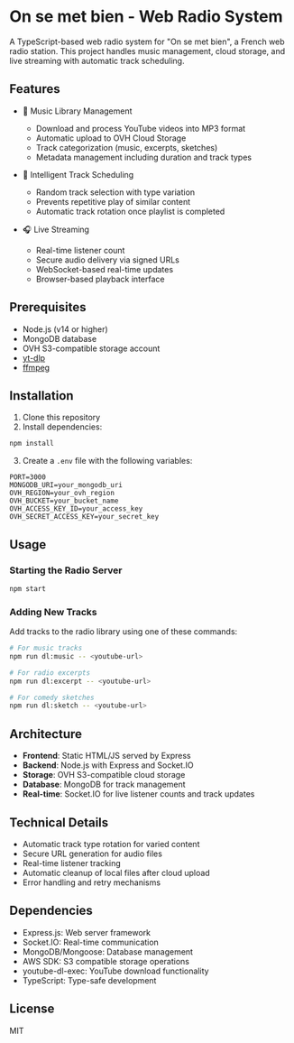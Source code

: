 # On se met bien - Web Radio System

A TypeScript-based web radio system for "On se met bien", a French web radio station. This project handles music management, cloud storage, and live streaming with automatic track scheduling.

## Features

- 🎵 Music Library Management
  - Download and process YouTube videos into MP3 format
  - Automatic upload to OVH Cloud Storage
  - Track categorization (music, excerpts, sketches)
  - Metadata management including duration and track types

- 🔄 Intelligent Track Scheduling
  - Random track selection with type variation
  - Prevents repetitive play of similar content
  - Automatic track rotation once playlist is completed

- 🎧 Live Streaming
  - Real-time listener count
  - Secure audio delivery via signed URLs
  - WebSocket-based real-time updates
  - Browser-based playback interface

## Prerequisites

- Node.js (v14 or higher)
- MongoDB database
- OVH S3-compatible storage account
- [yt-dlp](https://github.com/yt-dlp/yt-dlp)
- [ffmpeg](https://ffmpeg.org/)

## Installation

1. Clone this repository
2. Install dependencies:
```bash
npm install
```

3. Create a `.env` file with the following variables:
```env
PORT=3000
MONGODB_URI=your_mongodb_uri
OVH_REGION=your_ovh_region
OVH_BUCKET=your_bucket_name
OVH_ACCESS_KEY_ID=your_access_key
OVH_SECRET_ACCESS_KEY=your_secret_key
```

## Usage

### Starting the Radio Server

```bash
npm start
```

### Adding New Tracks

Add tracks to the radio library using one of these commands:

```bash
# For music tracks
npm run dl:music -- <youtube-url>

# For radio excerpts
npm run dl:excerpt -- <youtube-url>

# For comedy sketches
npm run dl:sketch -- <youtube-url>
```

## Architecture

- **Frontend**: Static HTML/JS served by Express
- **Backend**: Node.js with Express and Socket.IO
- **Storage**: OVH S3-compatible cloud storage
- **Database**: MongoDB for track management
- **Real-time**: Socket.IO for live listener counts and track updates

## Technical Details

- Automatic track type rotation for varied content
- Secure URL generation for audio files
- Real-time listener tracking
- Automatic cleanup of local files after cloud upload
- Error handling and retry mechanisms

## Dependencies

- Express.js: Web server framework
- Socket.IO: Real-time communication
- MongoDB/Mongoose: Database management
- AWS SDK: S3 compatible storage operations
- youtube-dl-exec: YouTube download functionality
- TypeScript: Type-safe development

## License

MIT
